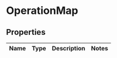 
# OperationMap

## Properties
Name | Type | Description | Notes
------------ | ------------- | ------------- | -------------



